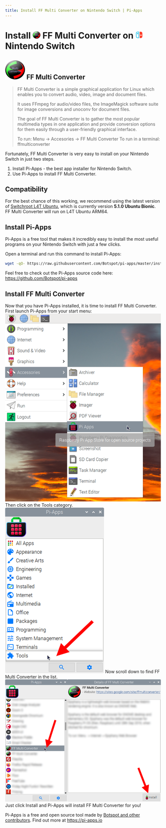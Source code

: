 ```yaml
---
title: Install FF Multi Converter on Nintendo Switch | Pi-Apps
---
```

<div class="simple-install-content content">

# Install <img src="/img/app-icons/FF Multi Converter/icon-64.png" height=24> FF Multi Converter on <img src=/img/other-icons/switch-icon.svg height=24> Nintendo Switch

## <img src="/img/app-icons/FF Multi Converter/icon-64.png"> FF Multi Converter
> FF Multi Converter is a simple graphical application for Linux which enables you to convert audio,
> video, image and document files.
> 
> It uses FFmpeg for audio/video files, the ImageMagick software suite for image conversions and
> unoconv for document files.
> 
> The goal of FF Multi Converter is to gather the most popular multimedia types in one application
> and provide conversion options for them easily through a user-friendly graphical interface.
> 
> To run: Menu -> Accesories -> FF Multi Converter
> To run in a terminal: ffmulticonverter

Fortunately, FF Multi Converter is very easy to install on your Nintendo Switch in just two steps.
1. Install Pi-Apps - the best app installer for Nintendo Switch.
2. Use Pi-Apps to install FF Multi Converter.
</div>
<div class="simple-install-content content">

## Compatibility
For the best chance of this working, we recommend using the latest version of [Switchroot L4T Ubuntu](https://wiki.switchroot.org/en/Linux/Ubuntu-Install-Guide), which is currently version **5.1.0 Ubuntu Bionic**.
FF Multi Converter will run on L4T Ubuntu ARM64.
</div>
<div class="simple-install-content content">

## Install Pi-Apps

Pi-Apps is a free tool that makes it incredibly easy to install the most useful programs on your Nintendo Switch with just a few clicks.

Open a terminal and run this command to install Pi-Apps:
```bash
wget -qO- https://raw.githubusercontent.com/Botspot/pi-apps/master/install | bash
```
Feel free to check out the Pi-Apps source code here: https://github.com/Botspot/pi-apps
</div>
<div class="simple-install-content content">

## Install FF Multi Converter

Now that you have Pi-Apps installed, it is time to install FF Multi Converter.
First launch Pi-Apps from your start menu:
<img src="/img/start-menu.png">
Then click on the Tools category.
<img src="/img/category-selections/Tools.png">
Now scroll down to find FF Multi Converter in the list.
<img src="/img/app-icons/FF Multi Converter/app-selection.png">
Just click Install and Pi-Apps will install FF Multi Converter for you!
</div>
<div class="simple-install-content content">

Pi-Apps is a free and open source tool made by [Botspot and other contributors](/about/#contributors). Find out more at https://pi-apps.io
</div>
